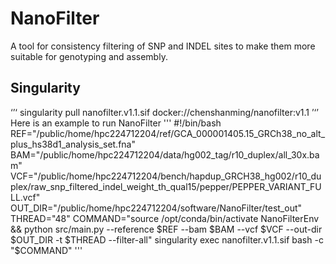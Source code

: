 # NanoFilter
A tool for consistency filtering of SNP and INDEL sites to make them more suitable for genotyping and assembly.

## Singularity
‘’‘
singularity pull nanofilter.v1.1.sif docker://chenshanming/nanofilter:v1.1
’‘’
Here is an example to run NanoFilter
'''
#!/bin/bash 
REF="/public/home/hpc224712204/ref/GCA_000001405.15_GRCh38_no_alt_plus_hs38d1_analysis_set.fna"
BAM="/public/home/hpc224712204/data/hg002_tag/r10_duplex/all_30x.bam"
VCF="/public/home/hpc224712204/bench/hapdup_GRCH38_hg002/r10_duplex/raw_snp_filtered_indel_weight_th_qual15/pepper/PEPPER_VARIANT_FULL.vcf"
OUT_DIR="/public/home/hpc224712204/software/NanoFilter/test_out"
THREAD="48"
COMMAND="source /opt/conda/bin/activate NanoFilterEnv && python src/main.py --reference $REF --bam $BAM --vcf $VCF --out-dir $OUT_DIR -t $THREAD --filter-all"
singularity exec nanofilter.v1.1.sif bash -c "$COMMAND"
'''
